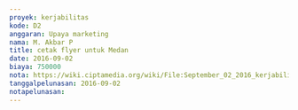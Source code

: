 ```yaml
---
proyek: kerjabilitas
kode: D2
anggaran: Upaya marketing
nama: M. Akbar P
title: cetak flyer untuk Medan
date: 2016-09-02
biaya: 750000
nota: https://wiki.ciptamedia.org/wiki/File:September_02_2016_kerjabilitas_D2_cetak_flyer_medan_akbar.JPG
tanggalpelunasan: 2016-09-02
notapelunasan:
---
```

